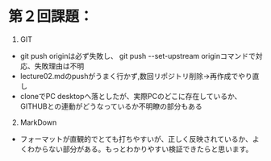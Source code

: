 # 第２回課題：    
1.  GIT  
- git push originは必ず失敗し、 git push --set-upstream originコマンドで対応、失敗理由は不明  
- lecture02.mdのpushがうまく行かず,数回リポジトリ削除→再作成でやり直し  
- cloneでPC desktopへ落としたが、実際PCのどこに存在しているか、GITHUBとの連動がどうなっているか不明瞭の部分もある  
2. MarkDown  
- フォーマットが直観的でとても打ちやすいが、正しく反映されているか、よくわからない部分がある。もっとわかりやすい検証できたらと思います。 
